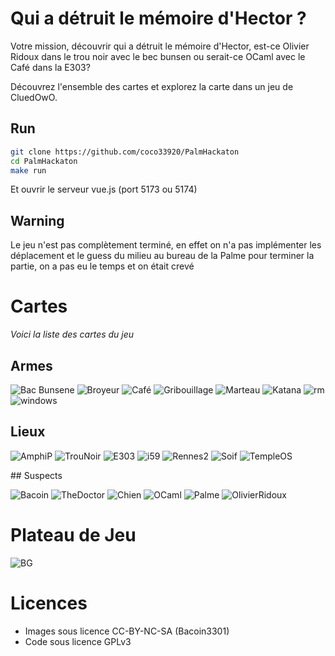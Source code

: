 # Qui a détruit le mémoire d'Hector ?
Votre mission, découvrir qui a détruit le mémoire d'Hector, est-ce Olivier Ridoux dans le trou noir avec le bec bunsen ou serait-ce OCaml avec le Café dans la E303?

Découvrez l'ensemble des cartes et explorez la carte dans un jeu de CluedOwO.

## Run
```bash
git clone https://github.com/coco33920/PalmHackaton
cd PalmHackaton
make run
```

Et ouvrir le serveur vue.js (port 5173 ou 5174)

## Warning

Le jeu n'est pas complètement terminé, en effet on n'a pas implémenter les déplacement et le guess du milieu au bureau de la Palme pour terminer la partie, on a pas eu le temps et on était crevé

# Cartes
*Voici la liste des cartes du jeu*
## Armes

![Bac Bunsene](front/src/assets/arme_bec_bunsen_10.png)
![Broyeur](front/src/assets/arme_broyeur_11.png)
![Café](front/src/assets/arme_coffee_14.png)
![Gribouillage](front/src/assets/arme_gribouillage_13.png)
![Marteau](front/src/assets/arme_hammer_16.png)
![Katana](front/src/assets/arme_katana_17.png)
![rm](front/src/assets/arme_rm_12.png)
![windows](front/src/assets/arme_win_update_15.png)

## Lieux

![AmphiP](front/src/assets/place_amphi_21.png)
![TrouNoir](front/src/assets/place_black_hole_22.png)
![E303](front/src/assets/place_e303_26.png)
![i59](front/src/assets/place_i59_24.png)
![Rennes2](front/src/assets/place_rennes_2_27.png)
![Soif](front/src/assets/place_soif_20.png)
![TempleOS](front/src/assets/place_temple_os_25.png)

## Suspects

![Bacoin](front/src/assets/suspect_bacoin_0.png)
![TheDoctor](front/src/assets/suspect_doctor_3.png)
![Chien](front/src/assets/suspect_dog_1.png)
![OCaml](front/src/assets/suspect_ocaml_5.png)
![Palme](front/src/assets/suspect_palme_4.png)
![OlivierRidoux](front/src/assets/suspect_ridoux_2.png)

# Plateau de Jeu

![BG](front/src/assets/board.png)

# Licences
* Images sous licence CC-BY-NC-SA (Bacoin3301)
* Code sous licence GPLv3
